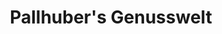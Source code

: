 ---
title: "Pallhuber's Genusswelt"
url: /seefeld-in-tirol/pallhubers-genusswelt/
shop: Spirituosen
---